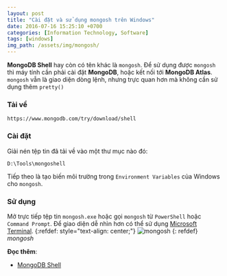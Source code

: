```yaml
---
layout: post
title: "Cài đặt và sử dụng mongosh trên Windows"
date: 2016-07-16 15:25:10 +0700
categories: [Information Technology, Software]
tags: [windows]
img_path: /assets/img/mongosh/
---
```


**MongoDB Shell** hay còn có tên khác là `mongosh`.
Để sử dụng được `mongosh` thì máy tính cần phải cài đặt **MongoDB**, hoặc kết nối tới **MongoDB Atlas**.
`mongosh` vẫn là giao diện dòng lệnh, nhưng trực quan hơn mà không cần sử dụng thêm `pretty()`

### Tải về
```
https://www.mongodb.com/try/download/shell
```

### Cài đặt
Giải nén tệp tin đã tải về vào một thư mục nào đó: 
```
D:\Tools\mongoshell
```
Tiếp theo là tạo biến môi trường trong `Environment Variables` của Windows cho `mongosh`.

### Sử dụng
Mở trực tiếp tệp tin `mongosh.exe` hoặc gọi `mongosh` từ `PowerShell` hoặc `Command Prompt`.
Để giao diện dễ nhìn hơn có thể sử dụng [Microsoft Terminal](https://www.microsoft.com/en-us/p/windows-terminal/9n0dx20hk701).
{:refdef: style="text-align: center;"}
![mongosh](mongosh.PNG)
{: refdef}
_mongosh_

**Đọc thêm**:
- [MongoDB Shell](https://www.mongodb.com/docs/mongodb-shell/)
